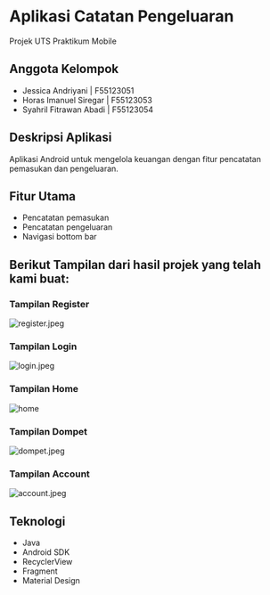 # Aplikasi Catatan Pengeluaran

Projek UTS Praktikum Mobile

## Anggota Kelompok
- Jessica Andriyani | F55123051
- Horas Imanuel Siregar | F55123053
- Syahril Fitrawan Abadi | F55123054

## Deskripsi Aplikasi
Aplikasi Android untuk mengelola keuangan dengan fitur pencatatan pemasukan dan pengeluaran.

## Fitur Utama
- Pencatatan pemasukan
- Pencatatan pengeluaran
- Navigasi bottom bar

## Berikut Tampilan dari hasil projek yang telah kami buat:

### Tampilan Register
![register.jpeg](app/sampledata/register.jpeg)

### Tampilan Login
![login.jpeg](app/sampledata/login.jpeg)

### Tampilan Home
![home](app/sampledata/home.jpeg)

### Tampilan Dompet
![dompet.jpeg](app/sampledata/dompet.jpeg)

### Tampilan Account
![account.jpeg](app/sampledata/account.jpeg)

## Teknologi
- Java
- Android SDK
- RecyclerView
- Fragment
- Material Design
